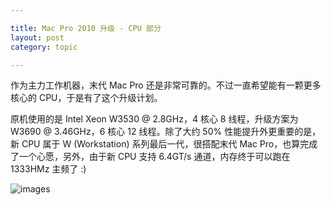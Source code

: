 ```yaml
---

title: Mac Pro 2010 升级 - CPU 部分
layout: post
category: topic

---
```


作为主力工作机器，末代 Mac Pro 还是非常可靠的。不过一直希望能有一颗更多核心的 CPU，于是有了这个升级计划。

原机使用的是 Intel Xeon W3530 @ 2.8GHz，4 核心 8 线程，升级方案为 W3690 @ 3.46GHz，6 核心 12 线程。除了大约 50% 性能提升外更重要的是，新 CPU 属于 W (Workstation) 系列最后一代，很搭配末代 Mac Pro，也算完成了一个心愿，另外，由于新 CPU 支持 6.4GT/s 通道，内存终于可以跑在 1333HMz 主频了 :)

![images](http://lkmake.com/resource/imgs/upgrading-mac-pro-1.jpg "Upgrading Mac Pro")  

